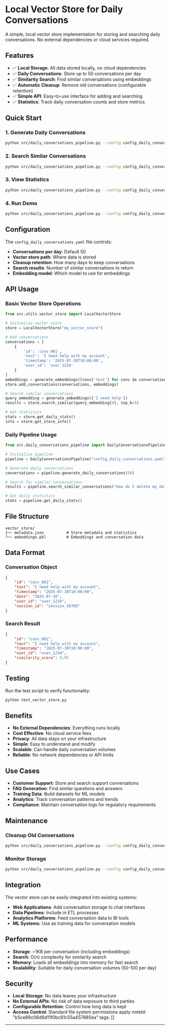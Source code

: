 # Local Vector Store for Daily Conversations

A simple, local vector store implementation for storing and searching daily conversations. No external dependencies or cloud services required.

## Features

- ✅ **Local Storage**: All data stored locally, no cloud dependencies
- ✅ **Daily Conversations**: Store up to 50 conversations per day
- ✅ **Similarity Search**: Find similar conversations using embeddings
- ✅ **Automatic Cleanup**: Remove old conversations (configurable retention)
- ✅ **Simple API**: Easy-to-use interface for adding and searching
- ✅ **Statistics**: Track daily conversation counts and store metrics

## Quick Start

### 1. Generate Daily Conversations

```bash
python src/daily_conversations_pipeline.py --config config_daily_conversations.yaml --generate
```

### 2. Search Similar Conversations

```bash
python src/daily_conversations_pipeline.py --config config_daily_conversations.yaml --search "I need help with my account"
```

### 3. View Statistics

```bash
python src/daily_conversations_pipeline.py --config config_daily_conversations.yaml --stats
```

### 4. Run Demo

```bash
python src/daily_conversations_pipeline.py --config config_daily_conversations.yaml --demo
```

## Configuration

The `config_daily_conversations.yaml` file controls:

- **Conversations per day**: Default 50
- **Vector store path**: Where data is stored
- **Cleanup retention**: How many days to keep conversations
- **Search results**: Number of similar conversations to return
- **Embedding model**: Which model to use for embeddings

## API Usage

### Basic Vector Store Operations

```python
from src.utils.vector_store import LocalVectorStore

# Initialize vector store
store = LocalVectorStore("my_vector_store")

# Add conversations
conversations = [
    {
        'id': 'conv_001',
        'text': 'I need help with my account',
        'timestamp': '2025-07-30T10:00:00',
        'user_id': 'user_1234'
    }
]
embeddings = generate_embeddings([conv['text'] for conv in conversations])
store.add_conversations(conversations, embeddings)

# Search similar conversations
query_embedding = generate_embeddings(['I need help'])
results = store.search_similar(query_embedding[0], top_k=5)

# Get statistics
stats = store.get_daily_stats()
info = store.get_store_info()
```

### Daily Pipeline Usage

```python
from src.daily_conversations_pipeline import DailyConversationsPipeline

# Initialize pipeline
pipeline = DailyConversationsPipeline("config_daily_conversations.yaml")

# Generate daily conversations
conversations = pipeline.generate_daily_conversations(50)

# Search for similar conversations
results = pipeline.search_similar_conversations("How do I delete my data?")

# Get daily statistics
stats = pipeline.get_daily_stats()
```

## File Structure

```
vector_store/
├── metadata.json          # Store metadata and statistics
└── embeddings.pkl         # Embeddings and conversation data
```

## Data Format

### Conversation Object
```json
{
    "id": "conv_001",
    "text": "I need help with my account",
    "timestamp": "2025-07-30T10:00:00",
    "date": "2025-07-30",
    "user_id": "user_1234",
    "session_id": "session_56789"
}
```

### Search Result
```json
{
    "id": "conv_001",
    "text": "I need help with my account",
    "timestamp": "2025-07-30T10:00:00",
    "user_id": "user_1234",
    "similarity_score": 0.95
}
```

## Testing

Run the test script to verify functionality:

```bash
python test_vector_store.py
```

## Benefits

- **No External Dependencies**: Everything runs locally
- **Cost Effective**: No cloud service fees
- **Privacy**: All data stays on your infrastructure
- **Simple**: Easy to understand and modify
- **Scalable**: Can handle daily conversation volumes
- **Reliable**: No network dependencies or API limits

## Use Cases

- **Customer Support**: Store and search support conversations
- **FAQ Generation**: Find similar questions and answers
- **Training Data**: Build datasets for ML models
- **Analytics**: Track conversation patterns and trends
- **Compliance**: Maintain conversation logs for regulatory requirements

## Maintenance

### Cleanup Old Conversations

```bash
python src/daily_conversations_pipeline.py --config config_daily_conversations.yaml --cleanup
```

### Monitor Storage

```bash
python src/daily_conversations_pipeline.py --config config_daily_conversations.yaml --info
```

## Integration

The vector store can be easily integrated into existing systems:

- **Web Applications**: Add conversation storage to chat interfaces
- **Data Pipelines**: Include in ETL processes
- **Analytics Platforms**: Feed conversation data to BI tools
- **ML Systems**: Use as training data for conversation models

## Performance

- **Storage**: ~1KB per conversation (including embeddings)
- **Search**: O(n) complexity for similarity search
- **Memory**: Loads all embeddings into memory for fast search
- **Scalability**: Suitable for daily conversation volumes (50-100 per day)

## Security

- **Local Storage**: No data leaves your infrastructure
- **No External APIs**: No risk of data exposure to third parties
- **Configurable Retention**: Control how long data is kept
- **Access Control**: Standard file system permissions apply 
noteId: "b5ce89c06d6d11f0bc81c55a457885ea"
tags: []

---

 
